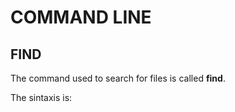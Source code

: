 # COMMAND LINE 

## FIND
The command used to search for files is called **find**.

The sintaxis is: 

```find filename
```

